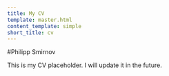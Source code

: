 ```yaml
---
title: My CV
template: master.html
content_template: simple
short_title: cv
---
```


#Philipp Smirnov

This is my CV placeholder. I will update it in the future.
